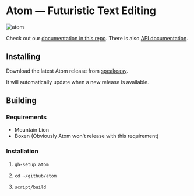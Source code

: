 # Atom — Futuristic Text Editing

![atom](https://s3.amazonaws.com/speakeasy/apps/icons/27/medium/7db16e44-ba57-11e2-8c6f-981faf658e00.png)

Check out our [documentation in this
repo](https://github.com/github/atom/tree/master/docs). There is also
[API documentation](https://atom-docs.githubapp.com/api/index.html).

## Installing

Download the latest Atom release from [speakeasy](https://speakeasy.githubapp.com/apps/27).

It will automatically update when a new release is available.

## Building

### Requirements

  * Mountain Lion
  * Boxen (Obviously Atom won't release with this requirement)

### Installation

  1. `gh-setup atom`

  2. `cd ~/github/atom`

  3. `script/build`

